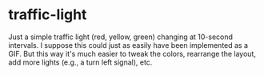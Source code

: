 # traffic-light
Just a simple traffic light (red, yellow, green) changing at 10-second intervals.
I suppose this could just as easily have been implemented as a GIF. But this way it's much easier to tweak the colors, rearrange the layout, add more lights (e.g., a turn left signal), etc.
